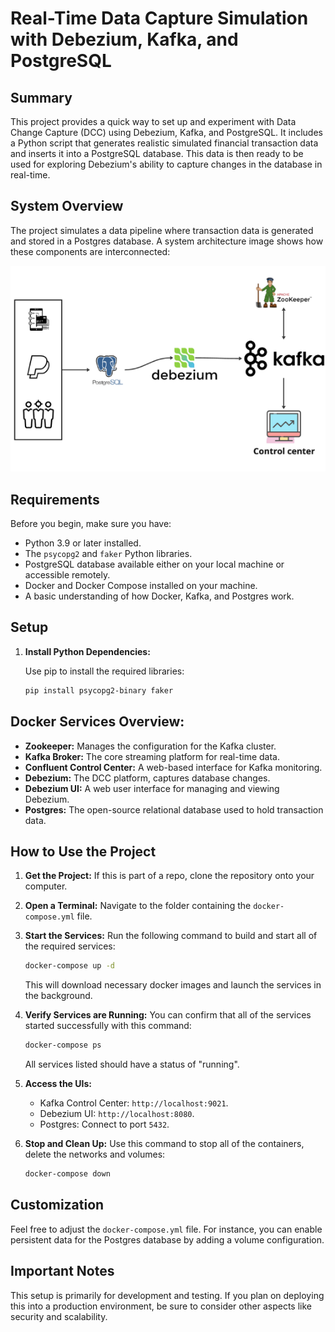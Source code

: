 # Real-Time Data Capture Simulation with Debezium, Kafka, and PostgreSQL

## Summary

This project provides a quick way to set up and experiment with Data Change Capture (DCC) using Debezium, Kafka, and PostgreSQL. It includes a Python script that generates realistic simulated financial transaction data and inserts it into a PostgreSQL database. This data is then ready to be used for exploring Debezium's ability to capture changes in the database in real-time.

## System Overview

The project simulates a data pipeline where transaction data is generated and stored in a Postgres database. A system architecture image shows how these components are interconnected:

![system architecture.png](system%20architecture.png)

## Requirements

Before you begin, make sure you have:
- Python 3.9 or later installed.
- The `psycopg2` and `faker` Python libraries.
- PostgreSQL database available either on your local machine or accessible remotely.
- Docker and Docker Compose installed on your machine.
- A basic understanding of how Docker, Kafka, and Postgres work.

## Setup

1. **Install Python Dependencies:**

   Use pip to install the required libraries:

   ```bash
   pip install psycopg2-binary faker
   ```

## Docker Services Overview:

- **Zookeeper:** Manages the configuration for the Kafka cluster.
- **Kafka Broker:** The core streaming platform for real-time data.
- **Confluent Control Center:** A web-based interface for Kafka monitoring.
- **Debezium:** The DCC platform, captures database changes.
- **Debezium UI:** A web user interface for managing and viewing Debezium.
- **Postgres:** The open-source relational database used to hold transaction data.

## How to Use the Project

1. **Get the Project:**
   If this is part of a repo, clone the repository onto your computer.

2. **Open a Terminal:**
   Navigate to the folder containing the `docker-compose.yml` file.

3. **Start the Services:**
   Run the following command to build and start all of the required services:

   ```bash
   docker-compose up -d
   ```

   This will download necessary docker images and launch the services in the background.
   
5. **Verify Services are Running:**
   You can confirm that all of the services started successfully with this command:

   ```bash
   docker-compose ps
   ```

   All services listed should have a status of "running".

6. **Access the UIs:**
   - Kafka Control Center: `http://localhost:9021`.
   - Debezium UI: `http://localhost:8080`.
   - Postgres: Connect to port `5432`.

7. **Stop and Clean Up:**
   Use this command to stop all of the containers, delete the networks and volumes:
   
   ```bash
   docker-compose down
   ```

## Customization
Feel free to adjust the `docker-compose.yml` file. For instance, you can enable persistent data for the Postgres database by adding a volume configuration.

## Important Notes
This setup is primarily for development and testing. If you plan on deploying this into a production environment, be sure to consider other aspects like security and scalability.
